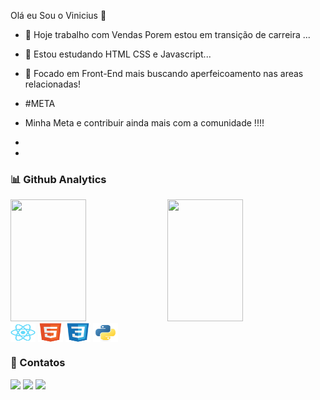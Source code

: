 Olá eu Sou o Vinicius 👋

- 🔭 Hoje trabalho com Vendas Porem estou em transição de carreira ...
- 🌱 Estou estudando HTML CSS e Javascript...
- 💬 Focado em Front-End mais buscando aperfeicoamento nas areas relacionadas!
- #META
- Minha Meta e contribuir ainda mais com a comunidade !!!!

- 
- <div style="display:flex"><br>
 <h3>📊 Github Analytics</h3>
  <img width="49%" height="195px" src= "https://github-readme-stats.vercel.app/api?username=Vinidoddi&theme=tokyonight" /> 
  <img width="49%" height="195px" src= "https://github-readme-stats.vercel.app/api/top-langs/?username=Vinidoddi&layout=compact&theme=tokyonight"/>
</div>
  <img align="center" alt="Rafa-Ts" height="30" width="40" 
 src="https://raw.githubusercontent.com/devicons/devicon/master/icons/react/react-original.svg">
  <img align="center" alt="Rafa-HTML" height="30" width="40" src="https://raw.githubusercontent.com/devicons/devicon/master/icons/html5/html5-original.svg">
  <img align="center" alt="Rafa-CSS" height="30" width="40" src="https://raw.githubusercontent.com/devicons/devicon/master/icons/css3/css3-original.svg">
  <img align="center" alt="Rafa-Python" height="30" width="40" src="https://raw.githubusercontent.com/devicons/devicon/master/icons/python/python-original.svg">
  
</div>

<div> 
  <h3>📍 Contatos</h3>
  <a href="https://instagram.com/viniehlers/" target="_blank"><img src="https://img.shields.io/badge/-Instagram-%23E4405F?style=for-the-badge&logo=instagram&logoColor=white" target="_blank"></a>
  <a href = "doddiehlers@gmail.com"><img src="https://img.shields.io/badge/-Gmail-%23333?style=for-the-badge&logo=gmail&logoColor=white" target="_blank"></a>
  <a href="https://www.linkedin.com/in/viniciusehlers" target="_blank"><img src="https://img.shields.io/badge/-LinkedIn-%230077B5?style=for-the-badge&logo=linkedin&logoColor=white" target="_blank"></a> 

</div>


